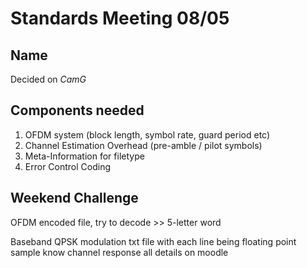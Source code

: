 # Standards Meeting 08/05

## Name

Decided on *CamG*

## Components needed

1. OFDM system (block length, symbol rate, guard period etc)
2. Channel Estimation Overhead (pre-amble / pilot symbols)
3. Meta-Information for filetype
4. Error Control Coding

## Weekend Challenge

OFDM encoded file, try to decode >> 5-letter word

Baseband QPSK modulation
txt file with each line being floating point sample
know channel response
all details on moodle
